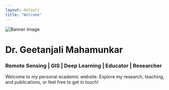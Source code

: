 ```yaml
---
layout: default
title: "Welcome"
---
```


<img src="{{ '/assets/images/banner.jpg' | relative_url }}" alt="Banner Image" class="banner-image">

<div class="home-intro">
  <h1>Dr. Geetanjali Mahamunkar</h1>
  <h3>Remote Sensing | GIS | Deep Learning | Educator | Researcher</h3>
  <p>Welcome to my personal academic website. Explore my research, teaching, and publications, or feel free to get in touch!</p>
</div>
